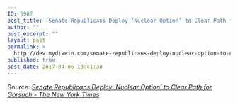 ```yaml
---
ID: 6987
post_title: 'Senate Republicans Deploy ‘Nuclear Option’ to Clear Path for Gorsuch &#8211; The New York Times'
author: ""
post_excerpt: ""
layout: post
permalink: >
  http://dev.mydivein.com/senate-republicans-deploy-nuclear-option-to-clear-path-for-gorsuch-the-new-york-times/
published: true
post_date: 2017-04-06 18:41:38
---
```

Source: <em><a href="https://www.nytimes.com/2017/04/06/us/politics/neil-gorsuch-supreme-court-senate.html?hp&amp;action=click&amp;pgtype=Homepage&amp;clickSource=story-heading&amp;module=span-ab-top-region&amp;region=top-news&amp;WT.nav=top-news">Senate Republicans Deploy ‘Nuclear Option’ to Clear Path for Gorsuch - The New York Times</a></em>